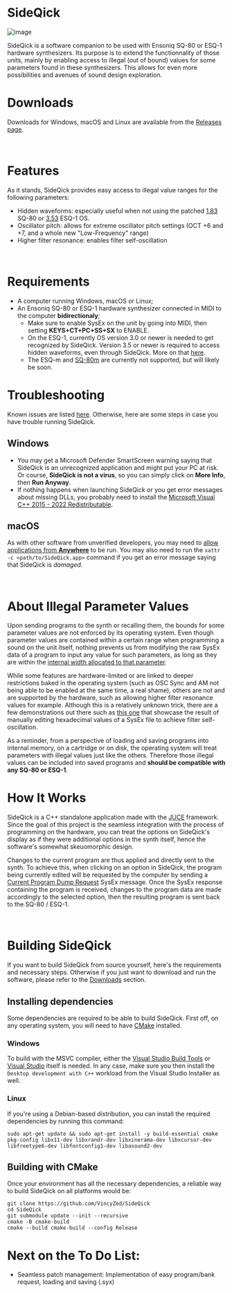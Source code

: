  # SideQick

 ![image](https://github.com/user-attachments/assets/476f15c1-da74-4278-9f33-3f358d8b89bc)

SideQick is a software companion to be used with Ensoniq SQ-80 or ESQ-1 hardware synthesizers. Its purpose is to extend the functionnality of those units, mainly by enabling access to illegal (out of bound) values for some parameters found in these synthesizers. This allows for even more possibilities and avenues of sound design exploration.

# Downloads

Downloads for Windows, macOS and Linux are available from the [Releases page](https://github.com/VincyZed/SideQick/releases/latest).

<br>

# Features

As it stands, SideQick provides easy access to illegal value ranges for the following parameters:
- Hidden waveforms: especially useful when not using the patched [1.83](http://www.buchty.net/~buchty/sq80/customize.html) SQ-80 or [3.53](http://www.buchty.net/~buchty/esq1/customize.html) ESQ-1 OS.
- Oscillator pitch: allows for extreme oscillator pitch settings (OCT +6 and +7, and a whole new "Low-Frequency" range)
- Higher filter resonance: enables filter self-oscillation

<br>

# Requirements
- A computer running Windows, macOS or Linux;
- An Ensoniq SQ-80 or ESQ-1 hardware synthesizer connected in MIDI to the computer **bidirectionaly**;
    - Make sure to enable SysEx on the unit by going into MIDI, then setting **KEYS+CT+PC+SS+SX** to ENABLE.
     - On the ESQ-1, currently OS version 3.0 or newer is needed to get recognized by SideQick. Version 3.5 or newer is required to access hidden waveforms, even through SideQick. More on that [here](http://buchty.net/ensoniq/hidden-wave.html).
    - The ESQ-m and [SQ-80m](http://www.buchty.net/ensoniq/files/sq80m.pdf) are currently not supported, but will likely be soon.

 
# Troubleshooting
Known issues are listed [here](https://github.com/VincyZed/SideQick/issues). Otherwise, here are some steps in case you have trouble running SideQick.
## Windows
- You may get a Microsoft Defender SmartScreen warning saying that SideQick is an unrecognized application and might put your PC at risk. Or course, **SideQick is not a virus**, so you can simply click on **More Info**, then **Run Anyway**.
- If nothing happens when launching SideQick or you get error messages about missing DLLs, you probably need to install the [Microsoft Visual C++ 2015 - 2022 Redistributable](https://answers.microsoft.com/en-us/windows/forum/all/vcruntime140dll-and-msvcp140dll-missing-in-windows/caf454d1-49f4-4d2b-b74a-c83fb7c38625).

## macOS
As with other software from unverified developers, you may need to [allow applications from **Anywhere**](https://discussions.apple.com/thread/255759797?answerId=260852615022&sortBy=rank#260852615022) to be run. You may also need to run the `xattr -c <path/to/SideQick.app>` command if you get an error message saying that SideQick is *damaged*.

<br>

# About Illegal Parameter Values

Upon sending programs to the synth or recalling them, the bounds for some parameter values are not enforced by its operating system. Even though parameter values are contained within a certain range when programming a sound on the unit itself, nothing prevents us from modifying the raw SysEx data of a program to input any value for such parameters, as long as they are within the [internal width allocated to that parameter](http://www.buchty.net/ensoniq/files/manuals/SQ80.pdf#page=214).

While some features are hardware-limited or are linked to deeper restrictions baked in the operating system (such as OSC Sync and AM not being able to be enabled at the same time, a real shame), others are not and are supported by the hardware, such as allowing higher filter resonance values for example.
Although this is a relatively unknown trick, there are a few demonstrations out there such as [this one](https://www.youtube.com/watch?v=Usa-v3nnpAU) that showcase the result of manually editing hexadecimal values of a SysEx file to achieve filter self-oscillation.

As a reminder, from a perspective of loading and saving programs into internal memory, on a cartridge or on disk, the operating system will treat parameters with illegal values just like the others. Therefore those illegal values can be included into saved programs and **should be compatible with any SQ-80 or ESQ-1**.

# How It Works

SideQick is a C++ standalone application made with the [JUCE](https://juce.com/) framework. Since the goal of this project is the seamless integration with the process of programming on the hardware, you can treat the options on SideQick's display as if they were additional options in the synth itself, hence the software's somewhat skeuomorphic design.

Changes to the current program are thus applied and directly sent to the synth. To achieve this, when clicking on an option in SideQick, the program being currently edited will be requested by the computer by sending a [Current Program Dump Request](http://www.buchty.net/ensoniq/files/manuals/SQ80.pdf#page=204) SysEx message. Once the SysEx response containing the program is received, changes to the program data are made accordingly to the selected option, then the resulting program is sent back to the SQ-80 / ESQ-1.

<br>

# Building SideQick
If you want to build SideQick from source yourself, here's the requirements and necessary steps. Otherwise if you just want to download and run the software, please refer to the [Downloads](#downloads) section.

## Installing dependencies
Some dependencies are required to be able to build SideQick. First off, on any operating system, you will need to have [CMake](https://cmake.org/download/) installed.

### Windows
To build with the MSVC compiler, either the [Visual Studio Build Tools](https://visualstudio.microsoft.com/downloads/?q=build+tools) or [Visual Studio](https://visualstudio.microsoft.com/downloads/) itself is needed. In any case, make sure you then install the `Desktop development with C++` workload from the Visual Studio Installer as well.

### Linux
If you're using a Debian-based distribution, you can install the required dependencies by running this command:

```
sudo apt-get update && sudo apt-get install -y build-essential cmake pkg-config libx11-dev libxrandr-dev libxinerama-dev libxcursor-dev libfreetype6-dev libfontconfig1-dev libasound2-dev
```

## Building with CMake
Once your environment has all the necessary dependencies, a reliable way to build SideQick on all platforms would be:

```
git clone https://github.com/VincyZed/SideQick
cd SideQick
git submodule update --init --recursive
cmake -B cmake-build
cmake --build cmake-build --config Release
```

# Next on the To Do List:
- Seamless patch management: Implementation of easy program/bank request, loading and saving (.syx)
